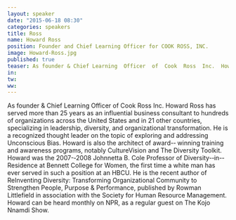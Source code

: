 ```yaml
---
layout: speaker
date: "2015-06-18 08:30"
categories: speakers
title: Ross
name: Howard Ross
position: Founder and Chief Learning Officer for COOK ROSS, INC.
image: Howard-Ross.jpg
published: true
teaser: As founder & Chief Learning  Officer  of  Cook  Ross  Inc.  Howard  Ross  has  served  more than  25  years  as  an  influential  business  consultant  to  hundreds  of  organizations  across the  United  States  and  in  21  other  countries.
in:
tw:
ww: 
---
```

As founder & Chief Learning  Officer  of  Cook  Ross  Inc.  Howard  Ross  has  served  more than  25  years  as  an  influential  business  consultant  to  hundreds  of  organizations  across the  United  States  and  in  21  other  countries,  specializing  in  leadership,  diversity,  and organizational  transformation.    He  is  a  recognized  thought  leader  on  the  topic  of exploring  and addressing  Unconscious  Bias.  Howard  is  also  the  architect  of  award-­‐ winning  training  and  awareness  programs,  notably  CultureVision  and  The  Diversity Toolkit.  Howard  was  the  2007-­‐2008 Johnnetta  B.  Cole  Professor  of  Diversity-­‐in-­‐ Residence  at  Bennett  College  for  Women,  the  first  time  a  white  man  has  ever  served  in such  a  position  at  an  HBCU.    He  is  the  recent  author  of  ReInventing  Diversity: Transforming  Organizational  Community  to  Strengthen  People,  Purpose  &  Performance, published  by  Rowman  Littlefield  in  association  with  the  Society  for  Human  Resource Management.  Howard  can  be  heard  monthly  on  NPR,  as  a  regular  guest  on  The  Kojo Nnamdi  Show.  